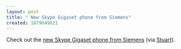 ```yaml
---
layout: post
title: " New Skype Gigaset phone from Siemens"
created: 1079649621
---
```

Check out the <a href="http://www.henshall.com/blog/archives/000826.html">new Skype Gigaset phone from Siemens</a> (via <a href="http://www.henshall.com/blog/">Stuart</a>).

